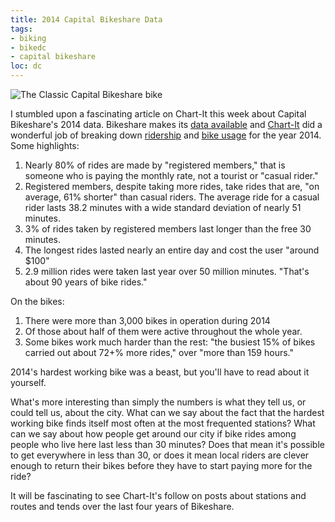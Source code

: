 ```yaml
---
title: 2014 Capital Bikeshare Data
tags:
- biking
- bikedc
- capital bikeshare
loc: dc
---
```

![The Classic Capital Bikeshare
bike](/assets/images/capitalbikesharebike.png )

I stumbled upon a fascinating article on Chart-It this week about Capital
Bikeshare's 2014 data. Bikeshare makes its [data
available](https://www.capitalbikeshare.com/system-data) and
[Chart-It](http://chart-it.blogspot.com) did a wonderful job of breaking down
[ridership](http://chart-it.blogspot.com/2015/04/bikeshare1.html) and [bike
usage](http://chart-it.blogspot.com/2015/04/bikeshare2.html) for the year
2014. Some highlights:

1. Nearly 80% of rides are made by "registered members," that is someone
who is paying the monthly rate, not a tourist or "casual rider."
1. Registered members, despite taking more rides, take rides that are, "on
average, 61% shorter" than casual riders. The average ride for a casual
rider lasts 38.2 minutes with a wide standard deviation of nearly 51
minutes.
1. 3% of rides taken by registered members last longer than the free 30
minutes.
1. The longest rides lasted nearly an entire day and cost the user "around
$100"
1. 2.9 million rides were taken last year over 50 million minutes. "That's
about 90 years of bike rides."

On the bikes:

1. There were more than 3,000 bikes in operation during 2014
1. Of those about half of them were active throughout the whole year.
1. Some bikes work much harder than the rest: "the busiest 15% of bikes
carried out about 72+% more rides," over "more than 159 hours."

2014's hardest working bike was a beast, but you'll have to read about it
yourself.

What's more interesting than simply the numbers is what they tell us, or
could tell us, about the city. What can we say about the fact that the
hardest working bike finds itself most often at the most frequented
stations? What can we say about how people get around our city if bike
rides among people who live here last less than 30 minutes? Does that mean
it's possible to get everywhere in less than 30, or does it mean local
riders are clever enough to return their bikes before they have to start
paying more for the ride?

It will be fascinating to see Chart-It's follow on posts about stations and
routes and tends over the last four years of Bikeshare.
